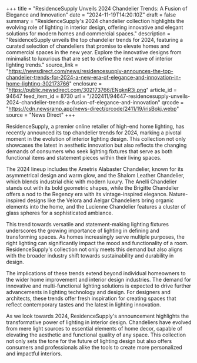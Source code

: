 +++
title = "ResidenceSupply Unveils 2024 Chandelier Trends: A Fusion of Elegance and Innovation"
date = "2024-11-19T14:20:10Z"
draft = false
summary = "ResidenceSupply's 2024 chandelier collection highlights the evolving role of lighting in interior design, offering innovative and elegant solutions for modern homes and commercial spaces."
description = "ResidenceSupply unveils the top chandelier trends for 2024, featuring a curated selection of chandeliers that promise to elevate homes and commercial spaces in the new year. Explore the innovative designs from minimalist to luxurious that are set to define the next wave of interior lighting trends."
source_link = "https://newsdirect.com/news/residencesupply-announces-the-top-chandelier-trends-for-2024-a-new-era-of-elegance-and-innovation-in-home-lighting-302173766"
enclosure = "https://public.newsdirect.com/302173766/ENgknR3i.png"
article_id = 94647
feed_item_id = 8730
url = "/202411/94647-residencesupply-unveils-2024-chandelier-trends-a-fusion-of-elegance-and-innovation"
qrcode = "https://cdn.newsramp.app/news-direct/qrcode/2411/19/irisBokj.webp"
source = "News Direct"
+++

<p>ResidenceSupply, a premier online retailer of high-end home lighting, has recently announced its top chandelier trends for 2024, marking a pivotal moment in the evolution of interior lighting design. This collection not only showcases the latest in aesthetic innovation but also reflects the changing demands of consumers who seek lighting fixtures that serve as both functional items and statement pieces within their living spaces.</p><p>The 2024 lineup includes the Ametris Alabaster Chandelier, known for its asymmetrical design and warm glow, and the Shalom Leather Chandelier, which blends industrial chic with modern luxury. The Anelli Chandelier stands out with its bold geometric shapes, while the Brigitte Chandelier offers a nod to the Regency era with its vintage-inspired elegance. Nature-inspired designs like the Velora and Aelgar Chandeliers bring organic elements into the home, and the Lucienne Chandelier features a cluster of glass spheres for a sophisticated ambiance.</p><p>This trend towards versatile and statement-making lighting fixtures underscores the growing importance of lighting in defining and transforming spaces. As homes increasingly serve multiple purposes, the right lighting can significantly impact the mood and functionality of a room. ResidenceSupply's collection not only meets this demand but also aligns with the broader industry shift towards sustainability and durability in design.</p><p>The implications of these trends extend beyond individual homeowners to the wider home improvement and interior design industries. The demand for innovative and multi-functional lighting solutions is expected to drive further advancements in lighting technology and design. For designers and architects, these trends offer fresh inspiration for creating spaces that reflect contemporary tastes and the latest in lighting innovation.</p><p>As we look towards 2024, ResidenceSupply's announcement highlights the transformative power of lighting in interior design. Chandeliers have evolved from mere light sources to essential elements of home decor, capable of elevating the aesthetic and functional quality of any space. This collection not only sets the tone for the future of lighting design but also offers consumers and professionals alike the tools to create more personalized and impactful interiors.</p>